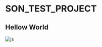 # SON_TEST_PROJECT

## Hellow World

![js](https://img.shields.io/badge/JavaScript-F7DF1E?style=for-the-badge&logo=JavaScript&logoColor=white)

